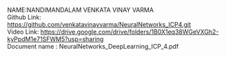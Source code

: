 NAME:NANDIMANDALAM VENKATA VINAY VARMA\
Github Link: https://github.com/venkatavinayvarma/NeuralNetworks_ICP4.git \
Video Link: https://drive.google.com/drive/folders/1B0X1eq38WGeVXGh2-kyPpdM1e71SFWM5?usp=sharing \
Document name : NeuralNetworks_DeepLearning_ICP_4.pdf
